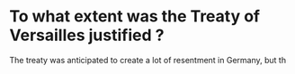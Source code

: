 
# To what extent was the Treaty of Versailles justified ?

The treaty was anticipated to create a lot of resentment in Germany, but th
<!--stackedit_data:
eyJoaXN0b3J5IjpbMTEzMjAzNTQwMV19
-->